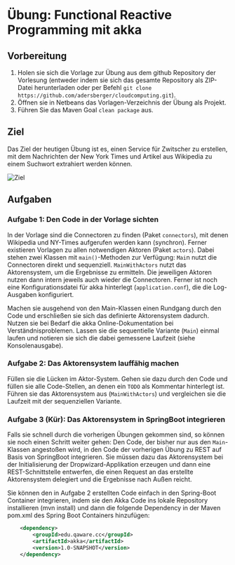 # Übung: Functional Reactive Programming mit akka

## Vorbereitung
1. Holen sie sich die Vorlage zur Übung aus dem github Repository der Vorlesung (entweder indem sie sich das gesamte Repository als ZIP-Datei herunterladen oder per Befehl `git clone https://github.com/adersberger/cloudcomputing.git`).
2. Öffnen sie in Netbeans das Vorlagen-Verzeichnis der Übung als Projekt.
3. Führen Sie das Maven Goal `clean package` aus.

## Ziel
Das Ziel der heutigen Übung ist es, einen Service für Zwitscher zu erstellen, mit dem Nachrichten der New York Times und Artikel aus Wikipedia zu einem Suchwort extrahiert werden können.

![Ziel](ziel.png)

## Aufgaben
### Aufgabe 1: Den Code in der Vorlage sichten
In der Vorlage sind die Connectoren zu finden (Paket `connectors`), mit denen Wikipedia und NY-Times aufgerufen werden kann (synchron). Ferner existieren Vorlagen zu allen notwendigen Aktoren (Paket `actors`). Dabei stehen zwei Klassen mit `main()`-Methoden zur Verfügung: `Mai`n nutzt die Connectoren direkt und sequenziell. `MainWithActors` nutzt das Aktorensystem, um die Ergebnisse zu ermitteln. Die jeweiligen Aktoren nutzen dann intern jeweils auch wieder die Connectoren. Ferner ist noch eine Konfigurationsdatei für akka hinterlegt (`application.conf`), die die Log-Ausgaben konfiguriert.

Machen sie ausgehend von den Main-Klassen einen Rundgang durch den Code und erschließen sie sich das definierte Aktorensystem dadurch. Nutzen sie bei Bedarf die akka Online-Dokumentation bei Verständnisproblemen. Lassen sie die sequentielle Variante (`Main`) einmal laufen und notieren sie sich die dabei gemessene Laufzeit (siehe Konsolenausgabe).

### Aufgabe 2: Das Aktorensystem lauffähig machen
Füllen sie die Lücken im Aktor-System. Gehen sie dazu durch den Code und füllen sie alle Code-Stellen, an denen ein `TODO` als Kommentar hinterlegt ist. Führen sie das Aktorensystem aus (`MainWithActors`) und vergleichen sie die Laufzeit mit der sequenziellen Variante.

### Aufgabe 3 (Kür): Das Aktorensystem in SpringBoot integrieren
Falls sie schnell durch die vorherigen Übungen gekommen sind, so können sie noch einen Schritt weiter gehen: Den Code, der bisher nur aus den `Main`-Klassen angestoßen wird, in den Code der vorherigen Übung zu REST auf Basis von SpringBoot integrieren. Sie müssen dazu das Aktorensystem bei der Initialisierung der Dropwizard-Applikation erzeugen und dann eine REST-Schnittstelle entwerfen, die einen Request an das erstellte Aktorensystem delegiert und die Ergebnisse nach Außen reicht.

Sie können den in Aufgabe 2 erstellten Code einfach in den Spring-Boot Container integrieren, indem sie den Akka Code ins lokale Repository installieren (mvn install) und dann die folgende Dependency in der Maven pom.xml des Spring Boot Containers hinzufügen:

```xml
	<dependency>
		<groupId>edu.qaware.cc</groupId>
		<artifactId>akka</artifactId>
		<version>1.0-SNAPSHOT</version>
	</dependency>
```

